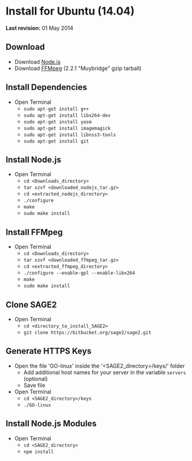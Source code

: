 Install for Ubuntu (14.04)
=======

**Last revision:** 01 May 2014

## Download

* Download [Node.js](http://nodejs.org/)
* Download [FFMpeg](http://www.ffmpeg.org/download.html) (2.2.1 "Muybridge" gzip tarball)

## Install Dependencies

* Open Terminal
    * `sudo apt-get install g++`
    * `sudo apt-get install libx264-dev`
    * `sudo apt-get install yasm`
    * `sudo apt-get install imagemagick`
    * `sudo apt-get install libnss3-tools`
    * `sudo apt-get install git`

## Install Node.js
* Open Terminal
    * `cd <Downloads_directory>`
    * `tar xzvf <downloaded_nodejs_tar.gz>`
    * `cd <extracted_nodejs_directory>`
    * `./configure`
    * `make`
    * `sudo make install`

## Install FFMpeg
* Open Terminal
    * `cd <Downloads_directory>`
    * `tar xzvf <downloaded_ffmpeg_tar.gz>`
    * `cd <extracted_ffmpeg_directory>`
    * `./configure --enable-gpl --enable-libx264`
    * `make`
    * `sudo make install`

## Clone SAGE2

* Open Terminal
    * `cd <directory_to_install_SAGE2>`
    * `git clone https://bitbucket.org/sage2/sage2.git`

## Generate HTTPS Keys

* Open the file 'GO-linux' inside the '<SAGE2_directory>/keys/' folder
    * Add additional host names for your server in the variable `servers`  (optional)
    * Save file
* Open Terminal
    * `cd <SAGE2_directory>/keys`
    * `./GO-linux`

## Install Node.js Modules

* Open Terminal
     * `cd <SAGE2_directory>`
     * `npm install`
